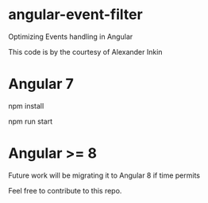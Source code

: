 # angular-event-filter
Optimizing Events handling in Angular

This code is by the courtesy of Alexander Inkin

# Angular 7 

npm install

npm run start

# Angular >= 8  

Future work will be migrating it to Angular 8 if time permits

Feel free to contribute to this repo.
